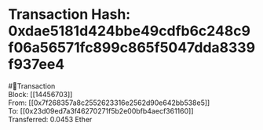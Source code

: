 
Transaction Hash: 0xdae5181d424bbe49cdfb6c248c9f06a56571fc899c865f5047dda8339f937ee4
====================================================================================
  
#💸Transaction  
Block: [[14456703]]  
From: [[0x7f268357a8c2552623316e2562d90e642bb538e5]]  
To: [[0x23d09ed7a3f46270271f5b2e00bfb4aecf361160]]  
Transferred: 0.0453 Ether